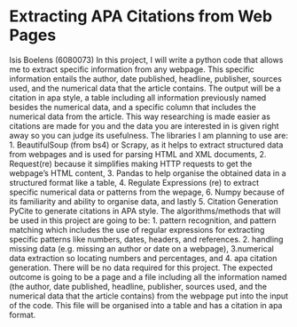 # Extracting APA Citations from Web Pages
Isis Boelens (6080073)
In this project, I will write a python code that allows me to extract specific information from any webpage. This specific information entails the author, date published, headline, publisher, sources used, and the numerical data that the article contains. The output will be a citation in apa style, a table including all information previously named besides the numerical data, and a specific column that includes the numerical data from the article. This way researching is made easier as citations are made for you and the data you are interested in is given right away so you can judge its usefulness. 
The libraries I am planning to use are: 1. BeautifulSoup (from bs4) or Scrapy, as it helps to extract structured data from webpages and is used for parsing HTML and XML documents, 2. Request(re) because it simplifies making HTTP requests to get the webpage’s HTML content, 3. Pandas to help organise the obtained data in a structured format like a table, 4. Regulate Expressions (re) to extract specific numerical data or patterns from the wepage, 6. Numpy because of its familiarity and ability to organise data, and lastly 5. Citation Generation PyCite to generate citations in APA style. 
The algorithms/methods that will be used in this project are going to be: 1. pattern recognition, and pattern matching which includes the use of regular expressions for extracting specific patterns like numbers, dates, headers, and references. 2. handling missing data (e.g. missing an author or date on a webpage), 3.numerical data extraction so locating numbers and percentages, and 4. apa citation generation. 
There will be no data required for this project. The expected outcome is going to be a page and a file including all the information named (the author, date published, headline, publisher, sources used, and the numerical data that the article contains) from the webpage put into the input of the code. This file will be organised into a table and has a citation in apa format. 
